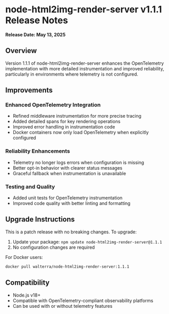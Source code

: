 # node-html2img-render-server v1.1.1 Release Notes

**Release Date: May 13, 2025**

## Overview

Version 1.1.1 of node-html2img-render-server enhances the OpenTelemetry implementation with more detailed instrumentation and improved reliability, particularly in environments where telemetry is not configured.

## Improvements

### Enhanced OpenTelemetry Integration

- Refined middleware instrumentation for more precise tracing
- Added detailed spans for key rendering operations
- Improved error handling in instrumentation code
- Docker containers now only load OpenTelemetry when explicitly configured

### Reliability Enhancements

- Telemetry no longer logs errors when configuration is missing
- Better opt-in behavior with clearer status messages
- Graceful fallback when instrumentation is unavailable

### Testing and Quality

- Added unit tests for OpenTelemetry instrumentation
- Improved code quality with better linting and formatting

## Upgrade Instructions

This is a patch release with no breaking changes. To upgrade:

1. Update your package: `npm update node-html2img-render-server@1.1.1`
2. No configuration changes are required

For Docker users:

```bash
docker pull walterra/node-html2img-render-server:1.1.1
```

## Compatibility

- Node.js v18+
- Compatible with OpenTelemetry-compliant observability platforms
- Can be used with or without telemetry features